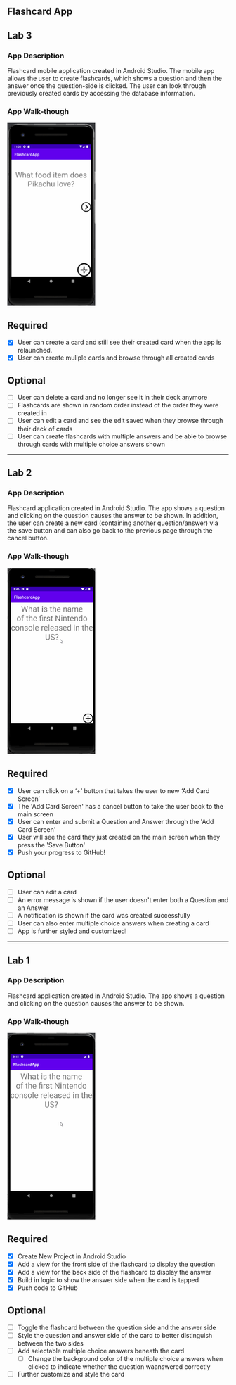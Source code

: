 ## Flashcard App
## Lab 3

### App Description
Flashcard mobile application created in Android Studio. The mobile app allows the user to create flashcards, which shows a question and then the answer once the question-side is clicked. The user can look through previously created cards by accessing the database information.

### App Walk-though
<img src="https://github.com/judylee05/Flashcard_App/blob/master/codepath_lab3_gif.gif" width=200><br>

## Required
- [x] User can create a card and still see their created card when the app is relaunched.
- [x] User can create muliple cards and browse through all created cards

## Optional
- [ ] User can delete a card and no longer see it in their deck anymore
- [ ] Flashcards are shown in random order instead of the order they were created in
- [ ] User can edit a card and see the edit saved when they browse through their deck of cards
- [ ] User can create flashcards with multiple answers and be able to browse through cards with multiple choice answers shown

--------------------------------------------------------------------------------------------------------------------------------------------------------------------------------
## Lab 2

### App Description
Flashcard application created in Android Studio. The app shows a question and clicking on the question causes the answer to be shown. In addition, the user can create a new card (containing another question/answer) via the save button and can also go back to the previous page through the cancel button.

### App Walk-though
<img src="https://github.com/judylee05/Flashcard_App/blob/master/flashcard_app_lab2.gif" width=200><br>

## Required
- [x] User can click on a ‘+’ button that takes the user to new ‘Add Card Screen’
- [x] The 'Add Card Screen' has a cancel button to take the user back to the main screen
- [x] User can enter and submit a Question and Answer through the 'Add Card Screen'
- [x] User will see the card they just created on the main screen when they press the 'Save Button'
- [x] Push your progress to GitHub!

## Optional
- [ ] User can edit a card
- [ ] An error message is shown if the user doesn't enter both a Question and an Answer
- [ ] A notification is shown if the card was created successfully
- [ ] User can also enter multiple choice answers when creating a card
- [ ] App is further styled and customized!

-------------------------------------------------------------------------------------------------------------------------------------------------------------------------------
## Lab 1

### App Description
Flashcard application created in Android Studio. The app shows a question and clicking on the question causes the answer to be shown.

### App Walk-though
<img src="https://github.com/judylee05/Flashcard_App/blob/master/flashcard_app.gif" width=200><br>

## Required
- [x] Create New Project in Android Studio
- [x] Add a view for the front side of the flashcard to display the question
- [x] Add a view for the back side of the flashcard to display the answer
- [x] Build in logic to show the answer side when the card is tapped
- [x] Push code to GitHub
## Optional
- [ ] Toggle the flashcard between the question side and the answer side
- [ ] Style the question and answer side of the card to better distinguish between the two sides
- [ ] Add selectable multiple choice answers beneath the card
   - [ ] Change the background color of the multiple choice answers when clicked to indicate whether the question waanswered correctly
- [ ] Further customize and style the card
